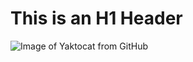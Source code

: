 # This is an H1 Header 
![Image of Yaktocat from GitHub](https://octodex.github.com/images/yaktocat.png)
